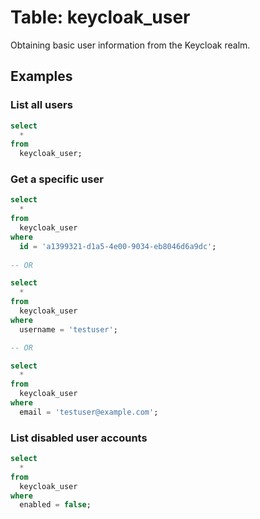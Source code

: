 # Table: keycloak_user

Obtaining basic user information from the Keycloak realm.

## Examples

### List all users

```sql
select
  *
from
  keycloak_user;
```

### Get a specific user

```sql
select
  *
from
  keycloak_user
where
  id = 'a1399321-d1a5-4e00-9034-eb8046d6a9dc';
  
-- OR

select 
  *
from
  keycloak_user
where
  username = 'testuser';

-- OR

select
  *
from
  keycloak_user
where
  email = 'testuser@example.com';
```

### List disabled user accounts

```sql
select
  *
from
  keycloak_user
where
  enabled = false;
```
